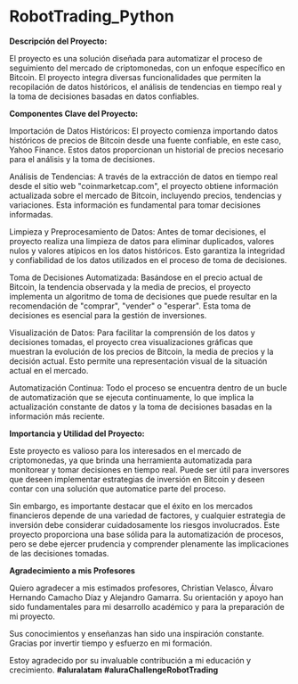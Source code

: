 # RobotTrading_Python
**Descripción del Proyecto:**

El proyecto  es una solución diseñada para automatizar el proceso de seguimiento del mercado de criptomonedas, con un enfoque específico en Bitcoin. El proyecto integra diversas funcionalidades que permiten la recopilación de datos históricos, el análisis de tendencias en tiempo real y la toma de decisiones basadas en datos confiables.

**Componentes Clave del Proyecto:**

Importación de Datos Históricos: El proyecto comienza importando datos históricos de precios de Bitcoin desde una fuente confiable, en este caso, Yahoo Finance. Estos datos proporcionan un historial de precios necesario para el análisis y la toma de decisiones.

Análisis de Tendencias: A través de la extracción de datos en tiempo real desde el sitio web "coinmarketcap.com", el proyecto obtiene información actualizada sobre el mercado de Bitcoin, incluyendo precios, tendencias y variaciones. Esta información es fundamental para tomar decisiones informadas.

Limpieza y Preprocesamiento de Datos: Antes de tomar decisiones, el proyecto realiza una limpieza de datos para eliminar duplicados, valores nulos y valores atípicos en los datos históricos. Esto garantiza la integridad y confiabilidad de los datos utilizados en el proceso de toma de decisiones.

Toma de Decisiones Automatizada: Basándose en el precio actual de Bitcoin, la tendencia observada y la media de precios, el proyecto implementa un algoritmo de toma de decisiones que puede resultar en la recomendación de "comprar", "vender" o "esperar". Esta toma de decisiones es esencial para la gestión de inversiones.

Visualización de Datos: Para facilitar la comprensión de los datos y decisiones tomadas, el proyecto crea visualizaciones gráficas que muestran la evolución de los precios de Bitcoin, la media de precios y la decisión actual. Esto permite una representación visual de la situación actual en el mercado.

Automatización Continua: Todo el proceso se encuentra dentro de un bucle de automatización que se ejecuta continuamente, lo que implica la actualización constante de datos y la toma de decisiones basadas en la información más reciente.

**Importancia y Utilidad del Proyecto:**

Este proyecto es valioso para los interesados en el mercado de criptomonedas, ya que brinda una herramienta automatizada para monitorear y tomar decisiones en tiempo real. Puede ser útil para inversores que deseen implementar estrategias de inversión en Bitcoin y deseen contar con una solución que automatice parte del proceso.

Sin embargo, es importante destacar que el éxito en los mercados financieros depende de una variedad de factores, y cualquier estrategia de inversión debe considerar cuidadosamente los riesgos involucrados. Este proyecto proporciona una base sólida para la automatización de procesos, pero se debe ejercer prudencia y comprender plenamente las implicaciones de las decisiones tomadas.

**Agradecimiento a mis Profesores** 

Quiero agradecer a mis estimados profesores, Christian Velasco, Álvaro Hernando Camacho Díaz y Alejandro Gamarra. Su orientación y apoyo han sido fundamentales para mi desarrollo académico y para la preparación de mi proyecto.

Sus conocimientos y enseñanzas han sido una inspiración constante. Gracias por invertir tiempo y esfuerzo en mi formación.

Estoy agradecido por su invaluable contribución a mi educación y crecimiento. **#aluralatam** **#aluraChallengeRobotTrading**

